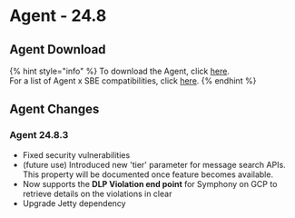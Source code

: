 # Agent - 24.8

## Agent Download

{% hint style="info" %}
To download the Agent, click [here](https://storage.googleapis.com/sym-platform/developers/rest-api/agent-24.8.3.zip).\
For a list of Agent x SBE compatibilities, click [here](../../agent-guide/sbe-x-agent-compatibility-matrix.md).
{% endhint %}

## Agent Changes

### Agent 24.8.3

* Fixed security vulnerabilities
* (future use) Introduced new 'tier' parameter for message search APIs. This property will be documented once feature becomes available.
* Now supports the **DLP Violation end point** for Symphony on GCP to retrieve details on the violations in clear
* Upgrade Jetty dependency
